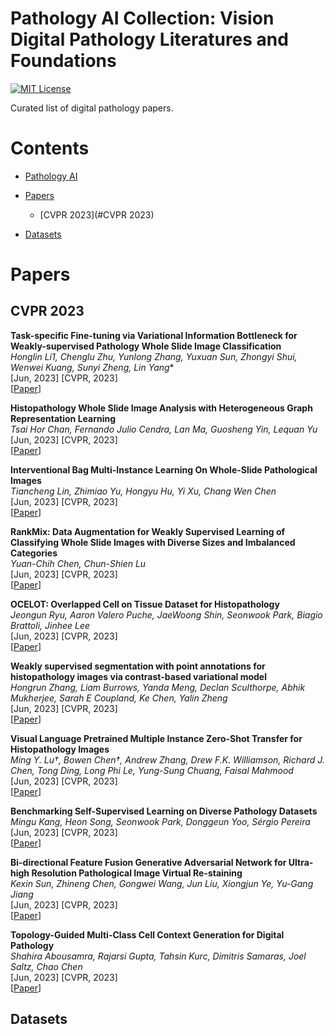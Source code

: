 # Pathology AI Collection: Vision Digital Pathology Literatures and Foundations

[![MIT License](https://img.shields.io/badge/license-MIT-green.svg)](https://opensource.org/licenses/MIT) 

Curated list of digital pathology papers.



# Contents
- [Pathology AI](#pathology)
- [Papers](#papers)
  - [CVPR 2023](#CVPR 2023)

- [Datasets](#datasets)
  <!-- - [Abdomen](#abdomen) -->



# Papers

## CVPR 2023

**Task-specific Fine-tuning via Variational Information Bottleneck for Weakly-supervised Pathology Whole Slide Image Classification** \
*Honglin Li1, Chenglu Zhu, Yunlong Zhang, Yuxuan Sun, Zhongyi Shui, Wenwei Kuang, Sunyi Zheng, Lin Yang** \
[Jun, 2023] [CVPR, 2023] \
[[Paper](https://openaccess.thecvf.com/content/CVPR2023/papers/Li_Task-Specific_Fine-Tuning_via_Variational_Information_Bottleneck_for_Weakly-Supervised_Pathology_Whole_CVPR_2023_paper.pdf)] 

**Histopathology Whole Slide Image Analysis with Heterogeneous Graph Representation Learning** \
*Tsai Hor Chan, Fernando Julio Cendra, Lan Ma, Guosheng Yin, Lequan Yu* \
[Jun, 2023] [CVPR, 2023] \
[[Paper](https://openaccess.thecvf.com/content/CVPR2023/papers/Chan_Histopathology_Whole_Slide_Image_Analysis_With_Heterogeneous_Graph_Representation_Learning_CVPR_2023_paper.pdf)] 

**Interventional Bag Multi-Instance Learning On Whole-Slide Pathological Images** \
*Tiancheng Lin, Zhimiao Yu, Hongyu Hu, Yi Xu, Chang Wen Chen* \
[Jun, 2023] [CVPR, 2023] \
[[Paper](https://openaccess.thecvf.com/content/CVPR2023/papers/Lin_Interventional_Bag_Multi-Instance_Learning_on_Whole-Slide_Pathological_Images_CVPR_2023_paper.pdf)] 

**RankMix: Data Augmentation for Weakly Supervised Learning of Classifying Whole Slide Images with Diverse Sizes and Imbalanced Categories** \
*Yuan-Chih Chen, Chun-Shien Lu* \
[Jun, 2023] [CVPR, 2023] \
[[Paper](https://openaccess.thecvf.com/content/CVPR2023/papers/Chen_RankMix_Data_Augmentation_for_Weakly_Supervised_Learning_of_Classifying_Whole_CVPR_2023_paper.pdf)] 

**OCELOT: Overlapped Cell on Tissue Dataset for Histopathology** \
*Jeongun Ryu, Aaron Valero Puche, JaeWoong Shin, Seonwook Park, Biagio Brattoli, Jinhee Lee* \
[Jun, 2023] [CVPR, 2023] \
[[Paper](https://openaccess.thecvf.com/content/CVPR2023/papers/Chen_RankMix_Data_Augmentation_for_Weakly_Supervised_Learning_of_Classifying_Whole_CVPR_2023_paper.pdf)]

**Weakly supervised segmentation with point annotations for histopathology images via contrast-based variational model** \
*Hongrun Zhang, Liam Burrows, Yanda Meng, Declan Sculthorpe, Abhik Mukherjee, Sarah E Coupland, Ke Chen, Yalin Zheng* \
[Jun, 2023] [CVPR, 2023] \
[[Paper](https://openaccess.thecvf.com/content/CVPR2023/papers/Zhang_Weakly_Supervised_Segmentation_With_Point_Annotations_for_Histopathology_Images_via_CVPR_2023_paper.pdf)]

**Visual Language Pretrained Multiple Instance Zero-Shot Transfer for Histopathology Images** \
*Ming Y. Lu†, Bowen Chen†, Andrew Zhang, Drew F.K. Williamson, Richard J. Chen, Tong Ding, Long Phi Le, Yung-Sung Chuang, Faisal Mahmood* \
[Jun, 2023] [CVPR, 2023] \
[[Paper](https://openaccess.thecvf.com/content/CVPR2023/papers/Lu_Visual_Language_Pretrained_Multiple_Instance_Zero-Shot_Transfer_for_Histopathology_Images_CVPR_2023_paper.pdf)]

**Benchmarking Self-Supervised Learning on Diverse Pathology Datasets** \
*Mingu Kang, Heon Song, Seonwook Park, Donggeun Yoo, Sérgio Pereira* \
[Jun, 2023] [CVPR, 2023] \
[[Paper](https://openaccess.thecvf.com/content/CVPR2023/papers/Kang_Benchmarking_Self-Supervised_Learning_on_Diverse_Pathology_Datasets_CVPR_2023_paper.pdf)]

**Bi-directional Feature Fusion Generative Adversarial Network for Ultra-high Resolution Pathological Image Virtual Re-staining** \
*Kexin Sun, Zhineng Chen, Gongwei Wang, Jun Liu, Xiongjun Ye, Yu-Gang Jiang* \
[Jun, 2023] [CVPR, 2023] \
[[Paper](https://openaccess.thecvf.com/content/CVPR2023/papers/Sun_Bi-Directional_Feature_Fusion_Generative_Adversarial_Network_for_Ultra-High_Resolution_Pathological_CVPR_2023_paper.pdf)]

**Topology-Guided Multi-Class Cell Context Generation for Digital Pathology** \
*Shahira Abousamra, Rajarsi Gupta, Tahsin Kurc, Dimitris Samaras, Joel Saltz, Chao Chen* \
[Jun, 2023] [CVPR, 2023] \
[[Paper](https://openaccess.thecvf.com/content/CVPR2023/papers/Abousamra_Topology-Guided_Multi-Class_Cell_Context_Generation_for_Digital_Pathology_CVPR_2023_paper.pdf)]

## Datasets

 
<!-- 
## Vertebrae
 - [Large Scale Vertebrae Segmentation Challenge (VerSe)](https://github.com/anjany/verse) [CT]
 - [CTSpine1K](https://github.com/MIRACLE-Center/CTSpine1K) [[Paper](https://arxiv.org/abs/2105.14711)] [CT]
 
## Total Body
 - [Totalsegmentator](https://zenodo.org/record/6802614) [CT] -->
 


